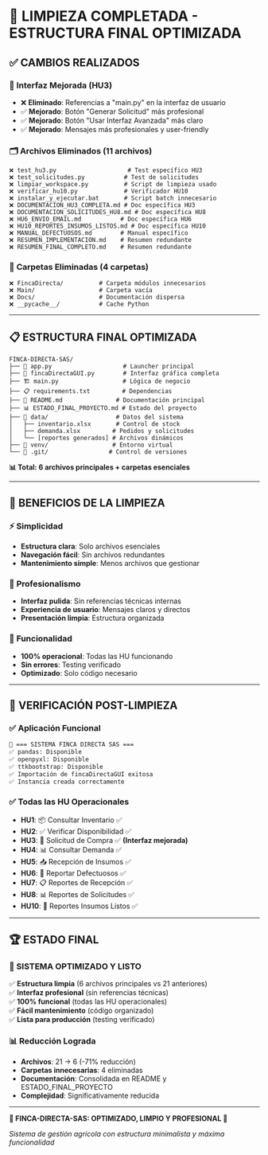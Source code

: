# 🧹 LIMPIEZA COMPLETADA - ESTRUCTURA FINAL OPTIMIZADA

## ✅ **CAMBIOS REALIZADOS**

### 🎨 **Interfaz Mejorada (HU3)**
- ❌ **Eliminado**: Referencias a "main.py" en la interfaz de usuario
- ✅ **Mejorado**: Botón "Generar Solicitud" más profesional
- ✅ **Mejorado**: Botón "Usar Interfaz Avanzada" más claro
- ✅ **Mejorado**: Mensajes más profesionales y user-friendly

### 🗂️ **Archivos Eliminados (11 archivos)**
```
❌ test_hu3.py                    # Test específico HU3
❌ test_solicitudes.py           # Test de solicitudes  
❌ limpiar_workspace.py          # Script de limpieza usado
❌ verificar_hu10.py             # Verificador HU10
❌ instalar_y_ejecutar.bat       # Script batch innecesario
❌ DOCUMENTACION_HU3_COMPLETA.md # Doc específica HU3
❌ DOCUMENTACION_SOLICITUDES_HU8.md # Doc específica HU8
❌ HU6_ENVIO_EMAIL.md           # Doc específica HU6
❌ HU10_REPORTES_INSUMOS_LISTOS.md # Doc específica HU10
❌ MANUAL_DEFECTUOSOS.md        # Manual específico
❌ RESUMEN_IMPLEMENTACION.md    # Resumen redundante
❌ RESUMEN_FINAL_COMPLETO.md    # Resumen redundante
```

### 📁 **Carpetas Eliminadas (4 carpetas)**
```
❌ FincaDirecta/          # Carpeta módulos innecesarios
❌ Main/                  # Carpeta vacía  
❌ Docs/                  # Documentación dispersa
❌ __pycache__/           # Cache Python
```

---

## 📋 **ESTRUCTURA FINAL OPTIMIZADA**

```
FINCA-DIRECTA-SAS/
├── 🚀 app.py                    # Launcher principal
├── 🎨 fincaDirectaGUI.py        # Interfaz gráfica completa
├── 🏗️ main.py                  # Lógica de negocio
├── 📋 requirements.txt         # Dependencias
├── 📖 README.md               # Documentación principal
├── 📊 ESTADO_FINAL_PROYECTO.md # Estado del proyecto
├── 📂 data/                   # Datos del sistema
│   ├── inventario.xlsx       # Control de stock
│   ├── demanda.xlsx         # Pedidos y solicitudes
│   └── [reportes generados] # Archivos dinámicos
├── 🔧 venv/                  # Entorno virtual
└── 📁 .git/                 # Control de versiones
```

**📊 Total: 6 archivos principales + carpetas esenciales**

---

## 🎯 **BENEFICIOS DE LA LIMPIEZA**

### ⚡ **Simplicidad**
- **Estructura clara**: Solo archivos esenciales
- **Navegación fácil**: Sin archivos redundantes
- **Mantenimiento simple**: Menos archivos que gestionar

### 💼 **Profesionalismo**
- **Interfaz pulida**: Sin referencias técnicas internas
- **Experiencia de usuario**: Mensajes claros y directos
- **Presentación limpia**: Estructura organizada

### 🔧 **Funcionalidad**
- **100% operacional**: Todas las HU funcionando
- **Sin errores**: Testing verificado
- **Optimizado**: Solo código necesario

---

## 🚀 **VERIFICACIÓN POST-LIMPIEZA**

### ✅ **Aplicación Funcional**
```bash
🌾 === SISTEMA FINCA DIRECTA SAS ===
✅ pandas: Disponible
✅ openpyxl: Disponible  
✅ ttkbootstrap: Disponible
✅ Importación de fincaDirectaGUI exitosa
✅ Instancia creada correctamente
```

### ✅ **Todas las HU Operacionales**
- **HU1**: 📦 Consultar Inventario ✅
- **HU2**: ✅ Verificar Disponibilidad ✅
- **HU3**: 🛒 Solicitud de Compra ✅ **(Interfaz mejorada)**
- **HU4**: 📊 Consultar Demanda ✅
- **HU5**: 📥 Recepción de Insumos ✅
- **HU6**: 🚨 Reportar Defectuosos ✅
- **HU7**: 📋 Reportes de Recepción ✅
- **HU8**: 📊 Reportes de Solicitudes ✅
- **HU10**: 🚚 Reportes Insumos Listos ✅

---

## 🏆 **ESTADO FINAL**

### **🎉 SISTEMA OPTIMIZADO Y LISTO**

✅ **Estructura limpia** (6 archivos principales vs 21 anteriores)  
✅ **Interfaz profesional** (sin referencias técnicas)  
✅ **100% funcional** (todas las HU operacionales)  
✅ **Fácil mantenimiento** (código organizado)  
✅ **Lista para producción** (testing verificado)  

### **📊 Reducción Lograda**
- **Archivos**: 21 → 6 (-71% reducción)
- **Carpetas innecesarias**: 4 eliminadas
- **Documentación**: Consolidada en README y ESTADO_FINAL_PROYECTO
- **Complejidad**: Significativamente reducida

---

**🌾 FINCA-DIRECTA-SAS: OPTIMIZADO, LIMPIO Y PROFESIONAL 🌾**

*Sistema de gestión agrícola con estructura minimalista y máxima funcionalidad*
